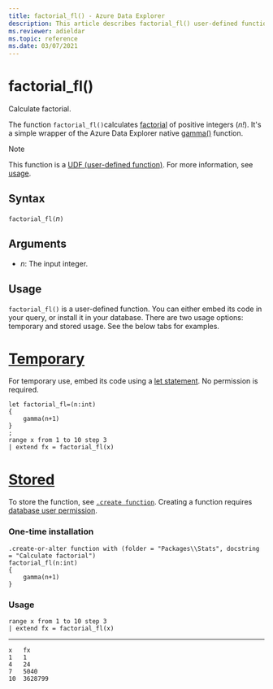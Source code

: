 ```yaml
---
title: factorial_fl() - Azure Data Explorer
description: This article describes factorial_fl() user-defined function in Azure Data Explorer.
ms.reviewer: adieldar
ms.topic: reference
ms.date: 03/07/2021
---
```

# factorial_fl()

Calculate factorial.

The function `factorial_fl()`calculates [factorial](https://en.wikipedia.org/wiki/Factorial) of positive integers (*n!*). It's a simple wrapper of the Azure Data Explorer native [gamma()](../query/gammafunction.md) function.

> [!NOTE]
> This function is a [UDF (user-defined function)](../query/functions/user-defined-functions.md). For more information, see [usage](#usage).

## Syntax

`factorial_fl(`*n*`)`
  
## Arguments

* *n*: The input integer.

## Usage

`factorial_fl()` is a user-defined function. You can either embed its code in your query, or install it in your database. There are two usage options: temporary and stored usage. See the below tabs for examples.

# [Temporary](#tab/temporary)

For temporary use, embed its code using a [let statement](../query/letstatement.md). No permission is required.

<!-- csl: https://help.kusto.windows.net/Samples -->
```kusto
let factorial_fl=(n:int)
{
    gamma(n+1)
}
;
range x from 1 to 10 step 3
| extend fx = factorial_fl(x)
```

# [Stored](#tab/stored)

To store the function, see [`.create function`](../management/create-function.md). Creating a function requires [database user permission](../management/access-control/role-based-authorization.md).

### One-time installation

<!-- csl: https://help.kusto.windows.net/Samples -->
```kusto
.create-or-alter function with (folder = "Packages\\Stats", docstring = "Calculate factorial")
factorial_fl(n:int)
{
    gamma(n+1)
}
```

### Usage

<!-- csl: https://help.kusto.windows.net/Samples -->
```kusto
range x from 1 to 10 step 3
| extend fx = factorial_fl(x)
```

---

```kusto
x	fx
1	1
4	24
7	5040
10	3628799
```
